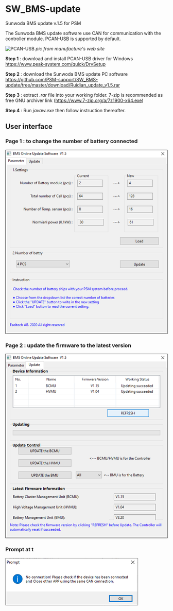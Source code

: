 # SW_BMS-update 
Sunwoda BMS update v.1.5 for PSM

The Sunwoda BMS update software use CAN for communication with the controller module. PCAN-USB is supported by default. 

![PCAN-USB](https://www.peak-system.com/uploads/tx_commerce/rte/RTEmagicC_PCAN-USB_Group_2014.jpg.jpg)
*pic from manufacture's web site*

**Step 1** : download and install PCAN-USB driver for Windows
https://www.peak-system.com/quick/DrvSetup

**Step 2** : download the Sunwoda BMS update PC software
https://github.com/PSM-support/SW_BMS-update/tree/master/download/Ruidian_update_v1.5.rar

**Step 3** : extract *.rar* file into your working folder. 
7-zip is recommended as free GNU archiver link (https://www.7-zip.org/a/7z1900-x64.exe)

**Step 4** : Run *javaw.exe* then follow instruction thereafter. 

## User interface
### Page 1 : to change the number of battery connected
![SM snapshot](/pic/SU_BMS-P1.png)

### Page 2 : update the firmware to the latest version
![SM snapshot](/pic/SU_BMS-P2.png)

### Prompt at t
![SM snapshot](/pic/SU_BMS-note1.png)

